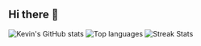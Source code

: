 ## Hi there 👋

<!--
**KevGalvis/KevGalvis** is a ✨ _special_ ✨ repository because its `README.md` (this file) appears on your GitHub profile.

Here are some ideas to get you started:

- 🔭 I’m currently working on ...
- 🌱 I’m currently learning ...
- 👯 I’m looking to collaborate on ...
- 🤔 I’m looking for help with ...
- 💬 Ask me about ...
- 📫 How to reach me: ...
- 😄 Pronouns: ...
- ⚡ Fun fact: ...
-->

![Kevin's GitHub stats](https://github-readme-stats.vercel.app/api?username=kevgalvis&show_icons=true&theme=transparent)
![Top languages](https://github-readme-stats.vercel.app/api/top-langs/?username=kevgalvis&layout=compact&theme=transparent)
![Streak Stats](https://github-readme-streak-stats.herokuapp.com/?user=kevgalvis&theme=dark)

